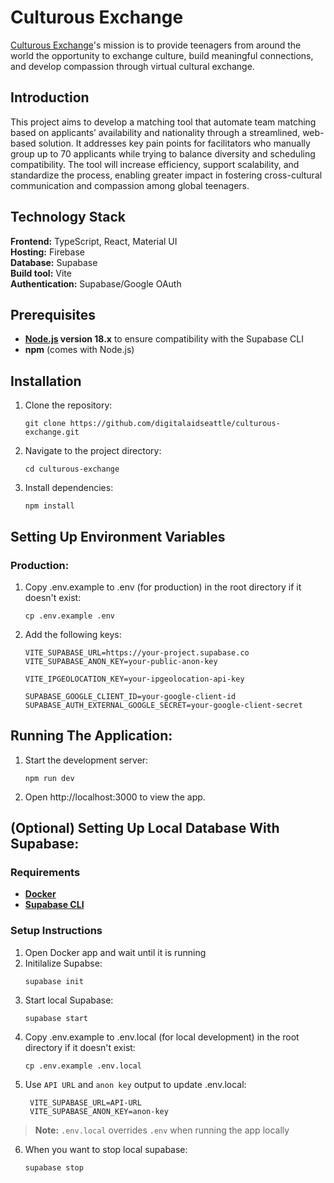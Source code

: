 # Culturous Exchange

[Culturous Exchange](https://www.culturous.org)'s mission is to provide teenagers from around the world the opportunity to exchange culture, build meaningful connections, and develop compassion through virtual cultural exchange.  

## Introduction

This project aims to develop a matching tool that automate team matching based on applicants’ availability and nationality through a streamlined, web-based solution. It addresses key pain points for facilitators who manually group up to 70 applicants while trying to balance diversity and scheduling compatibility.  The tool will increase efficiency, support scalability, and standardize the process, enabling greater impact in fostering cross-cultural communication and compassion among global teenagers.

## Technology Stack

**Frontend:** TypeScript, React, Material UI  
**Hosting:** Firebase  
**Database:** Supabase  
**Build tool:** Vite  
**Authentication:** Supabase/Google OAuth

## Prerequisites

- **[Node.js](https://docs.npmjs.com/downloading-and-installing-node-js-and-npm) version 18.x** to ensure compatibility with the Supabase CLI
- **npm** (comes with Node.js)

## Installation

1. Clone the repository:  
   ```
   git clone https://github.com/digitalaidseattle/culturous-exchange.git
   ```
2. Navigate to the project directory:  
   ```
   cd culturous-exchange
   ```  
3. Install dependencies:  
   ```
   npm install
   ```

## Setting Up Environment Variables

### Production:
1. Copy .env.example to .env (for production) in the root directory if it doesn't exist:
   ```
   cp .env.example .env
   ```
2. Add the following keys:
    ```
    VITE_SUPABASE_URL=https://your-project.supabase.co
    VITE_SUPABASE_ANON_KEY=your-public-anon-key
    
    VITE_IPGEOLOCATION_KEY=your-ipgeolocation-api-key

    SUPABASE_GOOGLE_CLIENT_ID=your-google-client-id
    SUPABASE_AUTH_EXTERNAL_GOOGLE_SECRET=your-google-client-secret
    ```

## Running The Application:

1. Start the development server:
   ```
   npm run dev
   ```
2. Open http://localhost:3000 to view the app.

## (Optional) Setting Up Local Database With Supabase:

### Requirements
- **[Docker](https://www.docker.com/)**
- **[Supabase CLI](https://supabase.com/docs/guides/local-development)**

### Setup Instructions
1. Open Docker app and wait until it is running
2. Initilalize Supabse:
   ```
   supabase init
   ```
3. Start local Supabase:
   ```
   supabase start
   ```
4. Copy .env.example to .env.local (for local development) in the root directory if it doesn't exist:
   ```
   cp .env.example .env.local
   ```
5. Use `API URL` and `anon key` output to update .env.local:
   ```
    VITE_SUPABASE_URL=API-URL
    VITE_SUPABASE_ANON_KEY=anon-key
    ```
> **Note:** `.env.local` overrides `.env` when running the app locally
6. When you want to stop local supabase:
   ```
   supabase stop
   ```